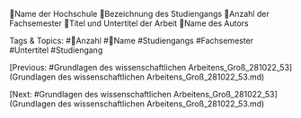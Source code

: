 Name der Hochschule
Bezeichnung des Studiengangs
Anzahl der Fachsemester
Titel und Untertitel der Arbeit
Name des Autors

   Tags & Topics:
   #Anzahl
   #Name
   #Studiengangs
   #Fachsemester
   #Untertitel
   #Studiengang

[Previous: #Grundlagen des wissenschaftlichen Arbeitens_Groß_281022_53](Grundlagen des wissenschaftlichen Arbeitens_Groß_281022_53.md)

[Next: #Grundlagen des wissenschaftlichen Arbeitens_Groß_281022_53](Grundlagen des wissenschaftlichen Arbeitens_Groß_281022_53.md)